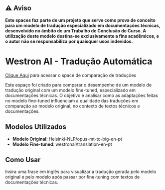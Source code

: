 
## ⚠️ Aviso

**Este spaces faz parte de um projeto que serve como prova de conceito para um modelo de tradução especializado em documentações técnicas, desenvolvido no âmbito de um Trabalho de Conclusão de Curso. A utilização deste modelo destina-se exclusivamente a fins acadêmicos, e o autor não se responsabiliza por quaisquer usos indevidos.**

# Westron AI - Tradução Automática

[Clique Aqui](https://huggingface.co/spaces/westronai/comparador-de-traducoes) para acessar o space de comparação de traduções

Este espaço foi criado para comparar o desempenho de um modelo de tradução original com um modelo fine-tuned, especializado em documentações técnicas. O objetivo é analisar como as adaptações feitas no modelo fine-tuned influenciam a qualidade das traduções em comparação ao modelo original, no  contexto de textos técnicos e documentações.

## Modelos Utilizados

- **Modelo Original**: Helsinki-NLP/opus-mt-tc-big-en-pt
- **Modelo Fine-tuned**: westronai/translation-en-pt

## Como Usar

Insira uma frase em inglês para visualizar a tradução gerada pelo modelo original e pelo modelo após passar por fine-tuning com textos de documentações técnicas.




